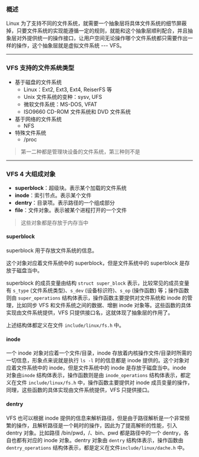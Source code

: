 ### 概述

Linux 为了支持不同的文件系统，就需要一个抽象层将具体文件系统的细节屏蔽掉，只要文件系统的实现能遵循一定的规则，就能和这个抽象层顺利配合，并且抽象层对外提供统一的操作接口，让用户空间无论操作哪个文件系统都只需要作出一样的操作，这个抽象层就是虚拟文件系统 --- VFS。

---

### VFS 支持的文件系统类型

- 基于磁盘的文件系统
  - Linux：Ext2, Ext3, Ext4, ReiserFS 等
  - Unix 文件系统的变种：sysv, UFS
  - 微软文件系统：MS-DOS, VFAT
  - ISO9660 CD-ROM 文件系统和 DVD 文件系统
- 基于网络的文件系统
  - NFS
- 特殊文件系统
  - /proc

> 第一二种都是管理块设备的文件系统，第三种则不是

---

### VFS 4 大组成对象

- **superblock**：超级块。表示某个加载的文件系统
- **inode**：索引节点。表示某个文件
- **dentry**：目录项。表示路径的一个组成部分
- **file**：文件对象。表示被某个进程打开的一个文件

> 这些对象都是存放于内存当中

#### superblock

superblock 用于存放文件系统的信息。

这个对象对应着文件系统中的 superblock，但是文件系统中的 superblock 是存放于磁盘当中。

superblock 的成员变量由结构 `struct super_block` 表示，比较常见的成员变量有 `s_type` (文件系统类型)、`s_dev` (设备标识符)、`s_op` (操作函数) 等；操作函数则由 `super_operations` 结构体表示，操作函数主要提供对文件系统和 inode 的管理，比如同步 VFS 和文件系统之间的数据、增删 inode 对象等。这些函数的具体实现由文件系统提供，VFS 只提供接口名，这就体现了抽象层的作用了。

上述结构体都定义在文件 `include/linux/fs.h` 中。

#### inode

一个 inode 对象对应着一个文件/目录，inode 存放着内核操作文件/目录时所需的一切信息，形象点来说就是执行 `ls -l` 时的信息都是 inode 提供的。这个对象对应着文件系统中的 inode，但是文件系统中的 inode 是存放于磁盘当中。inode 对象由`inode` 结构体表示，操作函数则是由 `inode_operations` 结构体表示，都定义在文件 `include/linux/fs.h` 中，操作函数主要提供对 inode 成员变量的操作，同理，这些函数的具体实现由文件系统提供，VFS 只提供接口。

#### dentry

VFS 也可以根据 inode 提供的信息来解析路径，但是由于路径解析是一个非常频繁的操作，且解析路径是一个耗时的操作，因此为了提高解析的性能，引入 dentry 对象。比如路径 /bin/pwd，/、bin、pwd 都是路径中的一个 dentry，各自也都有对应的 inode 对象。dentry 对象由 `dentry` 结构体表示，操作函数由 `dentry_operations` 结构体表示，都是定义在文件`include/linux/dache.h` 中。









